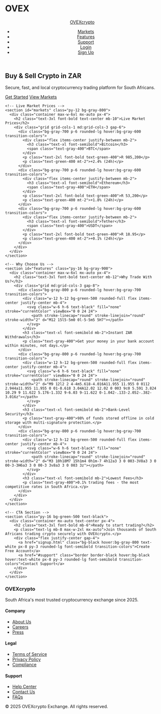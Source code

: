 # OVEX
<!DOCTYPE html>
<html lang="en">
<head>
  <meta charset="UTF-8">
  <meta name="viewport" content="width=device-width, initial-scale=1.0">
  <title>OVEX Exchange | Secure Crypto Trading</title>
  <meta name="OVEXcrypto" content="Buy and sell Bitcoin, Ethereum and other cryptocurrencies in South African Rand (ZAR)">
  <link href="https://cdn.jsdelivr.net/npm/tailwindcss@2.2.19/dist/tailwind.min.css" rel="stylesheet">
</head>
<body class="bg-gray-900 text-white min-h-screen flex flex-col">

  <!-- Navbar -->
  <header class="bg-gray-800 shadow-md">
    <div class="container mx-auto px-4 py-3 flex justify-between items-center">
      <a href="index.html" class="text-2xl font-bold text-green-400 hover:text-green-300 transition-colors">OVEXcrypto</a>
      <nav aria-label="Main navigation">
        <ul class="flex space-x-6 items-center">
          <li><a href="#markets" class="hover:text-green-400 transition-colors">Markets</a></li>
          <li><a href="#features" class="hover:text-green-400 transition-colors">Features</a></li>
          <li><a href="#support" class="hover:text-green-400 transition-colors">Support</a></li>
          <li><a href="login.html" class="hover:text-green-400 transition-colors">Login</a></li>
          <li><a href="signup.html" class="bg-green-500 hover:bg-green-600 text-black px-4 py-2 rounded transition-colors">Sign Up</a></li>
        </ul>
      </nav>
    </div>
  </header>

  <main class="flex-grow">
    <!-- Hero Section -->
    <section class="text-center py-20 px-6 bg-gradient-to-b from-gray-800 to-gray-900">
      <div class="max-w-3xl mx-auto">
        <h1 class="text-4xl md:text-5xl font-bold mb-4">Buy & Sell Crypto in ZAR</h1>
        <p class="text-lg text-gray-300 mb-8 max-w-2xl mx-auto">Secure, fast, and local cryptocurrency trading platform for South Africans.</p>
        <div class="flex justify-center gap-4">
          <a href="signup.html" class="bg-green-500 hover:bg-green-600 text-black px-8 py-3 rounded-lg font-semibold transition-colors">Get Started</a>
          <a href="#markets" class="border border-green-400 text-green-400 hover:bg-green-400 hover:text-black px-8 py-3 rounded-lg font-semibold transition-colors">View Markets</a>
        </div>
      </div>
    </section>

    <!-- Live Market Prices -->
    <section id="markets" class="py-12 bg-gray-800">
      <div class="container max-w-6xl mx-auto px-4">
        <h2 class="text-3xl font-bold text-center mb-10">Live Market Prices</h2>
        <div class="grid grid-cols-1 md:grid-cols-3 gap-6">
          <div class="bg-gray-700 p-6 rounded-lg hover:bg-gray-600 transition-colors">
            <div class="flex items-center justify-between mb-2">
              <h3 class="text-xl font-semibold">Bitcoin</h3>
              <span class="text-gray-400">BTC</span>
            </div>
            <p class="text-2xl font-bold text-green-400">R 985,200</p>
            <p class="text-green-400 mt-2">+2.4% (24h)</p>
          </div>
          <div class="bg-gray-700 p-6 rounded-lg hover:bg-gray-600 transition-colors">
            <div class="flex items-center justify-between mb-2">
              <h3 class="text-xl font-semibold">Ethereum</h3>
              <span class="text-gray-400">ETH</span>
            </div>
            <p class="text-2xl font-bold text-green-400">R 53,200</p>
            <p class="text-green-400 mt-2">+1.8% (24h)</p>
          </div>
          <div class="bg-gray-700 p-6 rounded-lg hover:bg-gray-600 transition-colors">
            <div class="flex items-center justify-between mb-2">
              <h3 class="text-xl font-semibold">Tether</h3>
              <span class="text-gray-400">USDT</span>
            </div>
            <p class="text-2xl font-bold text-green-400">R 18.95</p>
            <p class="text-green-400 mt-2">+0.1% (24h)</p>
          </div>
        </div>
      </div>
    </section>

    <!-- Why Choose Us -->
    <section id="features" class="py-16 bg-gray-900">
      <div class="container max-w-6xl mx-auto px-4">
        <h2 class="text-3xl font-bold text-center mb-12">Why Trade With Us?</h2>
        <div class="grid md:grid-cols-3 gap-8">
          <div class="bg-gray-800 p-6 rounded-lg hover:bg-gray-700 transition-colors">
            <div class="w-12 h-12 bg-green-500 rounded-full flex items-center justify-center mb-4">
              <svg class="w-6 h-6 text-black" fill="none" stroke="currentColor" viewBox="0 0 24 24">
                <path stroke-linecap="round" stroke-linejoin="round" stroke-width="2" d="M12 15l5-5m0 0l-5-5m5 5H7"></path>
              </svg>
            </div>
            <h3 class="text-xl font-semibold mb-2">Instant ZAR Withdrawals</h3>
            <p class="text-gray-400">Get your money in your bank account within minutes, not days.</p>
          </div>
          <div class="bg-gray-800 p-6 rounded-lg hover:bg-gray-700 transition-colors">
            <div class="w-12 h-12 bg-green-500 rounded-full flex items-center justify-center mb-4">
              <svg class="w-6 h-6 text-black" fill="none" stroke="currentColor" viewBox="0 0 24 24">
                <path stroke-linecap="round" stroke-linejoin="round" stroke-width="2" d="M9 12l2 2 4-4m5.618-4.016A11.955 11.955 0 0112 2.944a11.955 11.955 0 01-8.618 3.04A12.02 12.02 0 003 9c0 5.591 3.824 10.29 9 11.622 5.176-1.332 9-6.03 9-11.622 0-1.042-.133-2.052-.382-3.016z"></path>
              </svg>
            </div>
            <h3 class="text-xl font-semibold mb-2">Bank-Level Security</h3>
            <p class="text-gray-400">98% of funds stored offline in cold storage with multi-signature protection.</p>
          </div>
          <div class="bg-gray-800 p-6 rounded-lg hover:bg-gray-700 transition-colors">
            <div class="w-12 h-12 bg-green-500 rounded-full flex items-center justify-center mb-4">
              <svg class="w-6 h-6 text-black" fill="none" stroke="currentColor" viewBox="0 0 24 24">
                <path stroke-linecap="round" stroke-linejoin="round" stroke-width="2" d="M3 10h18M7 15h1m4 0h1m-7 4h12a3 3 0 003-3V8a3 3 0 00-3-3H6a3 3 0 00-3 3v8a3 3 0 003 3z"></path>
              </svg>
            </div>
            <h3 class="text-xl font-semibold mb-2">Lowest Fees</h3>
            <p class="text-gray-400">0.1% trading fees - the most competitive rates in South Africa.</p>
          </div>
        </div>
      </div>
    </section>

    <!-- CTA Section -->
    <section class="py-16 bg-green-500 text-black">
      <div class="container mx-auto text-center px-4">
        <h2 class="text-3xl font-bold mb-6">Ready to start trading?</h2>
        <p class="text-lg mb-8 max-w-2xl mx-auto">Join thousands of South Africans trading crypto securely with OVEXcrypto.</p>
        <div class="flex justify-center gap-4">
          <a href="signup.html" class="bg-black hover:bg-gray-800 text-white px-8 py-3 rounded-lg font-semibold transition-colors">Create Free Account</a>
          <a href="#support" class="border border-black hover:bg-black hover:text-white px-8 py-3 rounded-lg font-semibold transition-colors">Contact Support</a>
        </div>
      </div>
    </section>
  </main>

  <!-- Footer -->
  <footer id="support" class="bg-gray-800 py-12">
    <div class="container mx-auto px-4">
      <div class="grid md:grid-cols-4 gap-8">
        <div>
          <h3 class="text-xl font-bold text-green-400 mb-4">OVEXcrypto</h3>
          <p class="text-gray-400">South Africa's most trusted cryptocurrency exchange since 2025.</p>
        </div>
        <div>
          <h4 class="font-semibold mb-4">Company</h4>
          <ul class="space-y-2">
            <li><a href="about.html" class="text-gray-400 hover:text-green-400 transition-colors">About Us</a></li>
            <li><a href="#" class="text-gray-400 hover:text-green-400 transition-colors">Careers</a></li>
            <li><a href="#" class="text-gray-400 hover:text-green-400 transition-colors">Press</a></li>
          </ul>
        </div>
        <div>
          <h4 class="font-semibold mb-4">Legal</h4>
          <ul class="space-y-2">
            <li><a href="#" class="text-gray-400 hover:text-green-400 transition-colors">Terms of Service</a></li>
            <li><a href="#" class="text-gray-400 hover:text-green-400 transition-colors">Privacy Policy</a></li>
            <li><a href="#" class="text-gray-400 hover:text-green-400 transition-colors">Compliance</a></li>
          </ul>
        </div>
        <div>
          <h4 class="font-semibold mb-4">Support</h4>
          <ul class="space-y-2">
            <li><a href="#" class="text-gray-400 hover:text-green-400 transition-colors">Help Center</a></li>
            <li><a href="#" class="text-gray-400 hover:text-green-400 transition-colors">Contact Us</a></li>
            <li><a href="#" class="text-gray-400 hover:text-green-400 transition-colors">FAQs</a></li>
          </ul>
        </div>
      </div>
      <div class="border-t border-gray-700 mt-12 pt-8 text-center text-gray-400">
        <p>&copy; <span id="currentYear">2025</span> OVEXcrypto Exchange. All rights reserved.</p>
      </div>
    </div>
  </footer>

  <script>
    // Set current year in footer
    document.getElementById('currentYear').textContent = new Date().getFullYear();
  </script>
</body>
</html>
